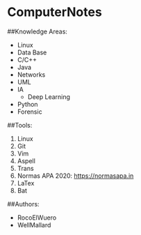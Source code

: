 # ComputerNotes

##Knowledge Areas:
* Linux
* Data Base
* C/C++
* Java
* Networks
* UML
* IA
	* Deep Learning
* Python
* Forensic

##Tools:
1. Linux
2. Git
3. Vim
4. Aspell
5. Trans
6. Normas APA 2020: https://normasapa.in
7. LaTex
8. Bat

##Authors:
* RocoElWuero
* WellMallard
